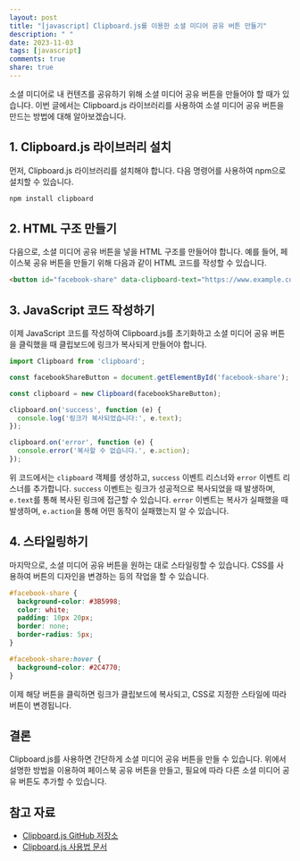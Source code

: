 ```yaml
---
layout: post
title: "[javascript] Clipboard.js를 이용한 소셜 미디어 공유 버튼 만들기"
description: " "
date: 2023-11-03
tags: [javascript]
comments: true
share: true
---
```


소셜 미디어로 내 컨텐츠를 공유하기 위해 소셜 미디어 공유 버튼을 만들어야 할 때가 있습니다. 이번 글에서는 Clipboard.js 라이브러리를 사용하여 소셜 미디어 공유 버튼을 만드는 방법에 대해 알아보겠습니다.

## 1. Clipboard.js 라이브러리 설치

먼저, Clipboard.js 라이브러리를 설치해야 합니다. 다음 명령어를 사용하여 npm으로 설치할 수 있습니다.

```javascript
npm install clipboard
```

## 2. HTML 구조 만들기

다음으로, 소셜 미디어 공유 버튼을 넣을 HTML 구조를 만들어야 합니다. 예를 들어, 페이스북 공유 버튼을 만들기 위해 다음과 같이 HTML 코드를 작성할 수 있습니다.

```html
<button id="facebook-share" data-clipboard-text="https://www.example.com">페이스북 공유하기</button>
```

## 3. JavaScript 코드 작성하기

이제 JavaScript 코드를 작성하여 Clipboard.js를 초기화하고 소셜 미디어 공유 버튼을 클릭했을 때 클립보드에 링크가 복사되게 만들어야 합니다.

```javascript
import Clipboard from 'clipboard';

const facebookShareButton = document.getElementById('facebook-share');

const clipboard = new Clipboard(facebookShareButton);

clipboard.on('success', function (e) {
  console.log('링크가 복사되었습니다:', e.text);
});

clipboard.on('error', function (e) {
  console.error('복사할 수 없습니다.', e.action);
});
```

위 코드에서는 `clipboard` 객체를 생성하고, `success` 이벤트 리스너와 `error` 이벤트 리스너를 추가합니다. `success` 이벤트는 링크가 성공적으로 복사되었을 때 발생하며, `e.text`를 통해 복사된 링크에 접근할 수 있습니다. `error` 이벤트는 복사가 실패했을 때 발생하며, `e.action`을 통해 어떤 동작이 실패했는지 알 수 있습니다.

## 4. 스타일링하기

마지막으로, 소셜 미디어 공유 버튼을 원하는 대로 스타일링할 수 있습니다. CSS를 사용하여 버튼의 디자인을 변경하는 등의 작업을 할 수 있습니다.

```css
#facebook-share {
  background-color: #3B5998;
  color: white;
  padding: 10px 20px;
  border: none;
  border-radius: 5px;
}

#facebook-share:hover {
  background-color: #2C4770;
}
```

이제 해당 버튼을 클릭하면 링크가 클립보드에 복사되고, CSS로 지정한 스타일에 따라 버튼이 변경됩니다.

## 결론

Clipboard.js를 사용하면 간단하게 소셜 미디어 공유 버튼을 만들 수 있습니다. 위에서 설명한 방법을 이용하여 페이스북 공유 버튼을 만들고, 필요에 따라 다른 소셜 미디어 공유 버튼도 추가할 수 있습니다.

## 참고 자료

- [Clipboard.js GitHub 저장소](https://github.com/zenorocha/clipboard.js)
- [Clipboard.js 사용법 문서](https://clipboardjs.com/)